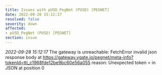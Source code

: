 ```yaml
---
title: Issues with pUSD_PegNet (PUSD) [PEGNET]
date: 2022-09-28 15:12:17
resolved: false
severity: down
affected:
- pUSD_PegNet (PUSD) [PEGNET]
section: issue
---
```


*2022-09-28 15:12:17* The gateway is unreachable: FetchError invalid json response body at https://gateway.vgate.io/pegnet/meta-info?tokenId=tti_c1968fde12be9bc60e56a055 reason: Unexpected token < in JSON at position 0